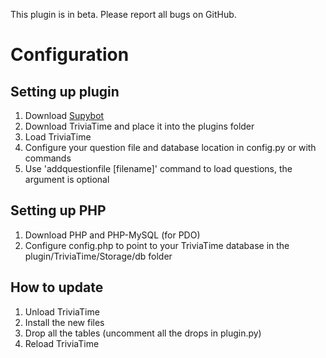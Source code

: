 This plugin is in beta. Please report all bugs on GitHub.

# Configuration
## Setting up plugin
1. Download [Supybot][]
2. Download TriviaTime and place it into the plugins folder
3. Load TriviaTime
4. Configure your question file and database location in config.py or with commands
5. Use 'addquestionfile [filename]' command to load questions, the argument is optional

## Setting up PHP
1. Download PHP and PHP-MySQL (for PDO)
2. Configure config.php to point to your TriviaTime database in the plugin/TriviaTime/Storage/db folder

## How to update
1. Unload TriviaTime
2. Install the new files
3. Drop all the tables (uncomment all the drops in plugin.py)
4. Reload TriviaTime

  [Supybot]: http://sourceforge.net/projects/supybot/
